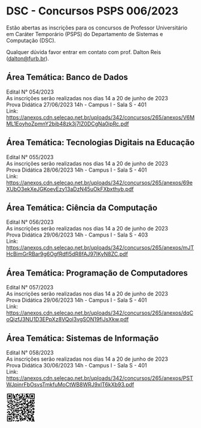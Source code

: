 # DSC - Concursos PSPS 006/2023

Estão abertas as inscrições para os concursos de Professor Universitário em Caráter Temporário (PSPS) do Departamento de Sistemas e Computação (DSC).  

Qualquer dúvida favor entrar em contato com prof. Dalton Reis (dalton@furb.br).  

## Área Temática: Banco de Dados

Edital N° 054/2023  
As inscrições serão realizadas nos dias 14 a 20 de junho de 2023  
Prova Didática 27/06/2023 14h - Campus I - Sala S - 401  
Link: <https://anexos.cdn.selecao.net.br/uploads/342/concursos/265/anexos/V6MML1EoyhoZpmnY2bib48zk3j7IZ0DCgNa0ipRc.pdf>  

## Área Temática: Tecnologias Digitais na Educação

Edital N° 055/2023  
As inscrições serão realizadas nos dias 14 a 20 de junho de 2023  
Prova Didática 28/06/2023 14h - Campus I - Sala S - 401  
Link: <https://anexos.cdn.selecao.net.br/uploads/342/concursos/265/anexos/69eXUbO3ekXeJGKoevEzy13aDzN45uOkFXbxthyb.pdf>  

## Área Temática: Ciência da Computação

Edital N° 056/2023  
As inscrições serão realizadas nos dias 14 a 20 de junho de 2023  
Prova Didática 29/06/2023 14h - Campus I - Sala S - 403  
Link: <https://anexos.cdn.selecao.net.br/uploads/342/concursos/265/anexos/mJTHcBimGrRBar9g6OgfRdfI5dR8fAJ97IKyN8ZC.pdf>  

## Área Temática: Programação de Computadores

Edital N° 057/2023  
As inscrições serão realizadas nos dias 14 a 20 de junho de 2023  
Prova Didática 29/06/2023 14h - Campus I - Sala S - 401  
Link: <https://anexos.cdn.selecao.net.br/uploads/342/concursos/265/anexos/dqCoQjzfJ3NU1D3EPpXz8VQol3vgSON19fiJsXkw.pdf>  

## Área Temática: Sistemas de Informação

Edital N° 058/2023  
As inscrições serão realizadas nos dias 14 a 20 de junho de 2023  
Prova Didática 30/06/2023 14h - Campus I - Sala S - 401  
Link: <https://anexos.cdn.selecao.net.br/uploads/342/concursos/265/anexos/PSTWJpinrFbOsvsTmkfuMoCtWB8WRJ9xlT6kXb93.pdf>  

![ConcursoPSPS_006_2023](ConcursoPSPS_006_2023.png)  

